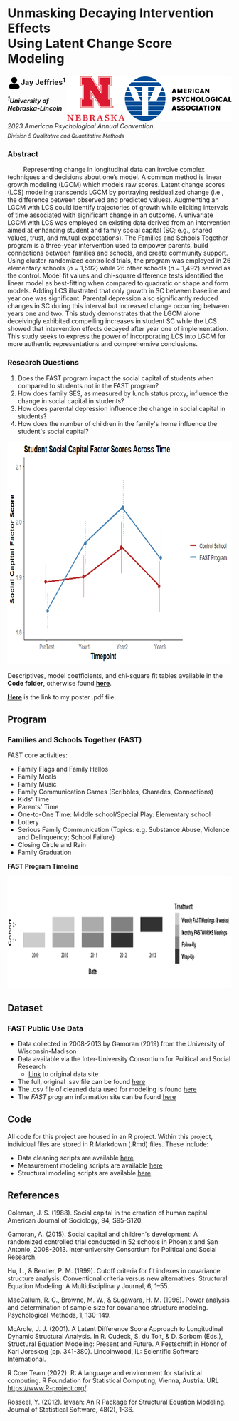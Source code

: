 # Unmasking Decaying Intervention Effects <br> Using Latent Change Score Modeling 

### <img align="left" width="30" height="30" src="https://github.com/jjeffries13/APA_2023/blob/main/Images/4851855-200.png"> Jay Jeffries<sup>1</sup> <img align="right" width="240" height="100" src="https://github.com/jjeffries13/APA_2023/blob/main/Images/APA-Logo-2019-Stacked-RGB.png"> <img align="right" width="130" height="100" src="https://github.com/jjeffries13/APA_2023/blob/main/Images/R-Nebraska_N-NEB-center-CMYK.jpg"> 
<h5><sup>1</sup>University of Nebraska-Lincoln </h5> 

*2023 American Psychological Annual Convention* <br>
<sub> *Division 5 Qualitative and Quantitative Methods* </sub> 

### Abstract
&nbsp;&nbsp;&nbsp;&nbsp;&nbsp;&nbsp;&nbsp;&nbsp; Representing change in longitudinal data can involve complex techniques and decisions about one’s model. A common method is linear growth modeling (LGCM) which models raw scores. Latent change scores (LCS) modeling transcends LGCM by portraying residualized change (i.e., the difference between observed and predicted values). Augmenting an LGCM with LCS could identify trajectories of growth while eliciting intervals of time associated with significant change in an outcome. A univariate LGCM with LCS was employed on existing data derived from an intervention aimed at enhancing student and family social capital (SC; e.g., shared values, trust, and mutual expectations). The Families and Schools Together program is a three-year intervention used to empower parents, build connections between families and schools, and create community support. Using cluster-randomized controlled trials, the program was employed in 26 elementary schools (*n* = 1,592) while 26 other schools (*n* = 1,492) served as the control. Model fit values and chi-square difference tests identified the linear model as best-fitting when compared to quadratic or shape and form models. Adding LCS illustrated that only growth in SC between baseline and year one was significant. Parental depression also significantly reduced changes in SC during this interval but increased change occurring between years one and two. This study demonstrates that the LGCM alone deceivingly exhibited compelling increases in student SC while the LCS showed that intervention effects decayed after year one of implementation. This study seeks to express the power of incorporating LCS into LGCM for more authentic representations and comprehensive conclusions.

### Research Questions
1. Does the FAST program impact the social capital of students when compared to students not in the FAST program?
2. How does family SES, as measured by lunch status proxy, influence the change in social capital in students?
3. How does parental depression influence the change in social capital in students?
4. How does the number of children in the family's home influence the student's social capital?

<p align = "center">
<img width="800" height="500" src="https://github.com/jjeffries13/APA_2023/blob/main/Images/FS_by_Time_plot.png?raw=true">
</p>

Descriptives, model coefficients, and chi-square fit tables available in the **Code folder**, otherwise found **[here](https://github.com/jjeffries13/APA_2023/blob/main/Code/Tables.md)**.

**[Here](https://github.com/jjeffries13/APA_2023/blob/main/Images/Jeffries_APA2023.pdf)** is the link to my poster .pdf file.

## Program
### Families and Schools Together (FAST)

FAST core activities:
- Family Flags and Family Hellos
- Family Meals
- Family Music
- Family Communication Games (Scribbles, Charades, Connections)
- Kids' Time
- Parents' Time
- One-to-One Time: Middle school/Special Play: Elementary school 
- Lottery
- Serious Family Communication (Topics: e.g. Substance Abuse, Violence and Delinquency; School Failure)
- Closing Circle and Rain
- Family Graduation

**FAST Program Timeline**
<p align = "center">
<img width="850" height="250" src="https://github.com/jjeffries13/APA_2023/blob/main/Images/FAST_gantt_chart.png?raw=true">
</p>

## Dataset
### FAST Public Use Data 
* Data collected in 2008-2013 by Gamoran (2019) from the University of Wisconsin-Madison
* Data available via the Inter-University Consortium for Political and Social Research
  * [Link](https://www.icpsr.umich.edu/web/DSDR/studies/35481/summary) to original data site
* The full, original .sav file can be found [here](https://github.com/jjeffries13/APA_2023/blob/main/Data/FAST-Data.sav)
* The .csv file of cleaned data used for modeling is found [here](https://github.com/jjeffries13/APA_2023/blob/main/Data/FASTData.csv)
* The *FAST* program information site can be found [here](https://www.familiesandschools.org/)

## Code
All code for this project are housed in an R project. Within this project, individual files are stored in R Markdown (.Rmd) files. These include:
  * Data cleaning scripts are available [here](https://github.com/jjeffries13/APA_2023/blob/main/Code/FAST_DataSetup.Rmd)
  * Measurement modeling scripts are available [here](https://github.com/jjeffries13/APA_2023/blob/main/Code/Measurement_Models.Rmd)
  * Structural modeling scripts are available [here](https://github.com/jjeffries13/APA_2023/blob/main/Code/Structural_Models.Rmd)

## References

Coleman, J. S. (1988). Social capital in the creation of human capital. American Journal of Sociology, 94, S95-S120.

Gamoran, A. (2015). Social capital and children's development: A randomized controlled trial conducted in 52 schools in Phoenix and San Antonio, 2008-2013. Inter-university Consortium for Political and Social Research.

Hu, L., & Bentler, P. M. (1999). Cutoff criteria for fit indexes in covariance structure analysis:  Conventional criteria versus new alternatives. Structural Equation Modeling: A Multidisciplinary Journal, 6, 1–55.

MacCallum, R. C., Browne, M. W., & Sugawara, H. M. (1996). Power analysis and  determination of sample size for covariance structure modeling. Psychological Methods, 1, 130-149.

McArdle, J. J. (2001). A Latent Difference Score Approach to Longitudinal Dynamic Structural Analysis. In R. Cudeck, S. du Toit, & D. Sorbom (Eds.), Structural Equation Modeling: Present and Future. A Festschrift in Honor of Karl Joreskog (pp. 341-380). Lincolnwood, IL: Scientific Software International.

R Core Team (2022). R: A language and environment for statistical computing. R Foundation for Statistical Computing, Vienna, Austria. URL https://www.R-project.org/.

Rosseel, Y. (2012). lavaan: An R Package for Structural Equation Modeling. Journal of  Statistical Software, 48(2), 1-36.
